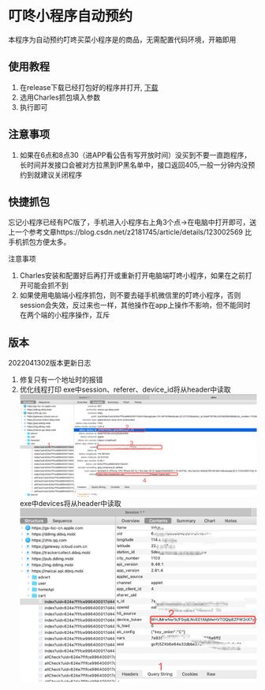 # 叮咚小程序自动预约
本程序为自动预约叮咚买菜小程序是的商品，无需配置代码环境，开箱即用

## 使用教程
1. 在release下载已经打包好的程序并打开, [下载](https://gitee.com/wenxiansen/ddmc-gui/tags)
1. 选用Charles抓包填入参数
2. 执行即可

## 注意事项

1. 如果在6点和8点30（进APP看公告有写开放时间）没买到不要一直跑程序，长时间并发接口会被对方拉黑到IP黑名单中，接口返回405,一般一分钟内没预约到就建议关闭程序

## 快捷抓包

忘记小程序已经有PC版了，手机进入小程序右上角3个点->在电脑中打开即可，送上一个参考文章https://blog.csdn.net/z2181745/article/details/123002569 比手机抓包方便太多。

注意事项
1. Charles安装和配置好后再打开或重新打开电脑端叮咚小程序，如果在之前打开可能会抓不到
2. 如果使用电脑端小程序抓包，则不要去碰手机微信里的叮咚小程序，否则session会失效，反过来也一样，其他操作在app上操作不影响，但不能同时在两个端的小程序操作，互斥

## 版本
2022041302版本更新日志
1. 修复只有一个地址时的报错
2. 优化线程打印
exe中session、referer、device_id将从header中读取
![图片](./header.png)
exe中devices将从header中读取
![图片](./params.png)
